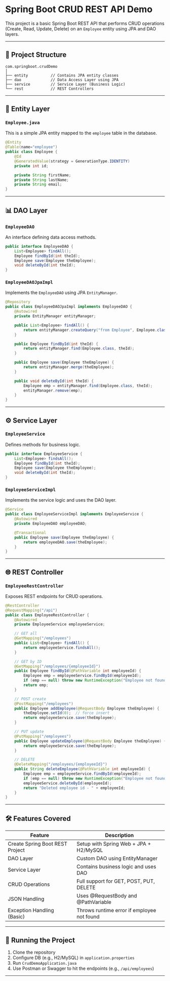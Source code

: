 # Spring Boot CRUD REST API Demo

This project is a basic Spring Boot REST API that performs CRUD operations (Create, Read, Update, Delete) on an `Employee` entity using JPA and DAO layers.

---

## 📁 Project Structure

```
com.springboot.crudDemo
│
├── entity          // Contains JPA entity classes
├── dao             // Data Access Layer using JPA
├── service         // Service Layer (Business Logic)
└── rest            // REST Controllers
```

---

## 🧱 Entity Layer

### `Employee.java`

This is a simple JPA entity mapped to the `employee` table in the database.

```java
@Entity
@Table(name="employee")
public class Employee {
    @Id
    @GeneratedValue(strategy = GenerationType.IDENTITY)
    private int id;

    private String firstName;
    private String lastName;
    private String email;
}
```

---

## 📊 DAO Layer

### `EmployeeDAO`

An interface defining data access methods.

```java
public interface EmployeeDAO {
    List<Employee> findAll();
    Employee findById(int theId);
    Employee save(Employee theEmployee);
    void deleteById(int theId);
}
```

### `EmployeeDAOJpaImpl`

Implements the `EmployeeDAO` using JPA `EntityManager`.

```java
@Repository
public class EmployeeDAOJpaImpl implements EmployeeDAO {
    @Autowired
    private EntityManager entityManager;

    public List<Employee> findAll() {
        return entityManager.createQuery("from Employee", Employee.class).getResultList();
    }

    public Employee findById(int theId) {
        return entityManager.find(Employee.class, theId);
    }

    public Employee save(Employee theEmployee) {
        return entityManager.merge(theEmployee);
    }

    public void deleteById(int theId) {
        Employee emp = entityManager.find(Employee.class, theId);
        entityManager.remove(emp);
    }
}
```

---

## ⚙️ Service Layer

### `EmployeeService`

Defines methods for business logic.

```java
public interface EmployeeService {
    List<Employee> findsAll();
    Employee findById(int theId);
    Employee save(Employee theEmployee);
    void deleteById(int theId);
}
```

### `EmployeeServiceImpl`

Implements the service logic and uses the DAO layer.

```java
@Service
public class EmployeeServiceImpl implements EmployeeService {
    @Autowired
    private EmployeeDAO employeeDAO;

    @Transactional
    public Employee save(Employee theEmployee) {
        return employeeDAO.save(theEmployee);
    }
}
```

---

## 🌐 REST Controller

### `EmployeeRestController`

Exposes REST endpoints for CRUD operations.

```java
@RestController
@RequestMapping("/api")
public class EmployeeRestController {
    @Autowired
    private EmployeeService employeeService;

    // GET all
    @GetMapping("/employees")
    public List<Employee> findAll() {
        return employeeService.findsAll();
    }

    // GET by ID
    @GetMapping("/employees/{employeeId}")
    public Employee findById(@PathVariable int employeeId) {
        Employee emp = employeeService.findById(employeeId);
        if (emp == null) throw new RuntimeException("Employee not found");
        return emp;
    }

    // POST create
    @PostMapping("/employees")
    public Employee addEmployee(@RequestBody Employee theEmployee) {
        theEmployee.setId(0);  // force insert
        return employeeService.save(theEmployee);
    }

    // PUT update
    @PutMapping("/employees")
    public Employee updateEmployee(@RequestBody Employee theEmployee) {
        return employeeService.save(theEmployee);
    }

    // DELETE
    @DeleteMapping("/employees/{employeeId}")
    public String deleteEmployee(@PathVariable int employeeId) {
        Employee emp = employeeService.findById(employeeId);
        if (emp == null) throw new RuntimeException("Employee not found");
        employeeService.deleteById(employeeId);
        return "Deleted employee id - " + employeeId;
    }
}
```

---

## 🛠 Features Covered

| Feature                         | Description                                |
|----------------------------------|--------------------------------------------|
| Create Spring Boot REST Project | Setup with Spring Web + JPA + H2/MySQL     |
| DAO Layer                       | Custom DAO using EntityManager             |
| Service Layer                   | Contains business logic and uses DAO       |
| CRUD Operations                 | Full support for GET, POST, PUT, DELETE    |
| JSON Handling                   | Uses @RequestBody and @PathVariable        |
| Exception Handling (Basic)      | Throws runtime error if employee not found |

---

## 🚀 Running the Project

1. Clone the repository
2. Configure DB (e.g., H2/MySQL) in `application.properties`
3. Run `CrudDemoApplication.java`
4. Use Postman or Swagger to hit the endpoints (e.g., `/api/employees`)

---
